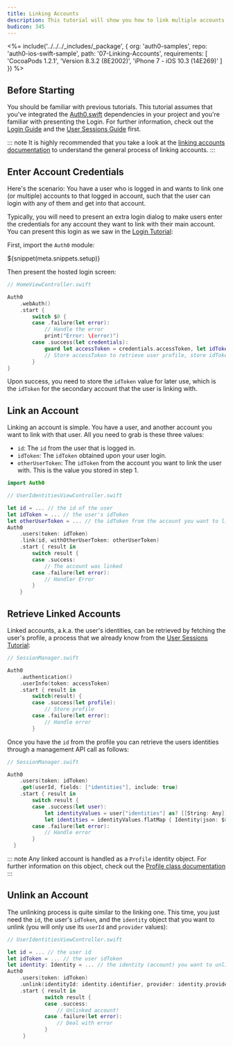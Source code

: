 ```yaml
---
title: Linking Accounts
description: This tutorial will show you how to link multiple accounts within the same user.
budicon: 345
---
```


<%= include('../../../_includes/_package', {
  org: 'auth0-samples',
  repo: 'auth0-ios-swift-sample',
  path: '07-Linking-Accounts',
  requirements: [
    'CocoaPods 1.2.1',
    'Version 8.3.2 (8E2002)',
    'iPhone 7 - iOS 10.3 (14E269)'
  ]
}) %>

## Before Starting

You should be familiar with previous tutorials. This tutorial assumes that you've integrated the [Auth0.swift](https://github.com/auth0/Auth0.swift/) dependencies in your project and you're familiar with presenting the Login. For further information, check out the [Login Guide](/quickstart/native/ios-swift/00-login) and the [User Sessions Guide](/quickstart/native/ios-swift/03-user-sessions) first.

::: note
It is highly recommended that you take a look at the [linking accounts documentation](/link-accounts) to understand the general process of linking accounts.
:::

## Enter Account Credentials

Here's the scenario: You have a user who is logged in and wants to link one (or multiple) accounts to that logged in account, such that the user can login with any of them and get into that account.

Typically, you will need to present an extra login dialog to make users enter the credentials for any account they want to link with their main account. You can present this login as we saw in the [Login Tutorial](/quickstart/native/ios-swift/00-login):

First, import the `Auth0` module:

${snippet(meta.snippets.setup)}

Then present the hosted login screen:

```swift
// HomeViewController.swift

Auth0
    .webAuth()
    .start {
        switch $0 {
        case .failure(let error):
            // Handle the error
            print("Error: \(error)")
        case .success(let credentials):
            guard let accessToken = credentials.accessToken, let idToken = credentials.idToken else { return }
            // Store accessToken to retrieve user profile, store idToken for linking
        }
}
```

Upon success, you need to store the `idToken` value for later use, which is the `idToken` for the secondary account that the user is linking with.

## Link an Account

Linking an account is simple. You have a user, and another account you want to link with that user. All you need to grab is these three values:

- `id`: The `id` from the user that is logged in.
- `idToken`: The `idToken` obtained upon your user login.
- `otherUserToken`: The `idToken` from the account you want to link the user with. This is the value you stored in step 1.

```swift
import Auth0
```

```swift
// UserIdentitiesViewController.swift

let id = ... // the id of the user
let idToken = ... // the user's idToken
let otherUserToken = ... // the idToken from the account you want to link the user with
Auth0
    .users(token: idToken)
    .link(id, withOtherUserToken: otherUserToken)
    .start { result in
        switch result {
        case .success:
            // The account was linked
        case .failure(let error):
            // Handler Error
        }
    }
```

## Retrieve Linked Accounts

Linked accounts, a.k.a. the user's identities, can be retrieved by fetching the user's profile, a process that we already know from the [User Sessions Tutorial](/quickstart/native/ios-swift/03-user-sessions#validate-an-accesstoken):

```swift
// SessionManager.swift

Auth0
    .authentication()
    .userInfo(token: accessToken)
    .start { result in
        switch(result) {
        case .success(let profile):
            // Store profile
        case .failure(let error):
            // Handle error
        }
```

Once you have the `id` from the profile you can retrieve the users identities through a management API call as follows:

```swift
// SessionManager.swift

Auth0
    .users(token: idToken)
    .get(userId, fields: ["identities"], include: true)
    .start { result in
        switch result {
        case .success(let user):
            let identityValues = user["identities"] as? [[String: Any]] ?? []
            let identities = identityValues.flatMap { Identity(json: $0) }
        case .failure(let error):
            // Handle error
        }
  }
```

::: note
Any linked account is handled as a `Profile` identity object. For further information on this object, check out the [Profile class documentation](https://github.com/auth0/Auth0.swift/blob/master/Auth0/Profile.swift)
:::

## Unlink an Account

The unlinking process is quite similar to the linking one. This time, you just need the `id`, the user's `idToken`, and the `identity` object that you want to unlink (you will only use its `userId` and `provider` values):

```swift
// UserIdentitiesViewController.swift

let id = ... // the user id
let idToken = ... // the user idToken
let identity: Identity = ... // the identity (account) you want to unlink from the user
Auth0
    .users(token: idToken)
    .unlink(identityId: identity.identifier, provider: identity.provider, fromUserId: id)
    .start { result in
            switch result {
            case .success:
                // Unlinked account!
            case .failure(let error):
                // Deal with error
            }
     }
```
